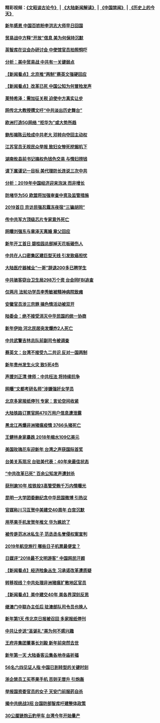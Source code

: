 #### 精彩视频：[《文昭谈古论今》](https://github.com/gfw-breaker/wenzhao/blob/master/README.md?t=01030031) | [《大陆新闻解读》](https://github.com/gfw-breaker/ntdtv-comedy/blob/master/README.md?t=01030031) | [《中国禁闻》](https://github.com/gfw-breaker/ntdtv-news/blob/master/README.md?t=01030031) | [《历史上的今天》](https://github.com/gfw-breaker/today-in-history/blob/master/README.md?t=01030031) 

#### [新年感恩 中国百姓盼李洪志大师早日回国](../pages/nsc413/n10948448.md?t=01030031) 

#### [贸易战中方释“开放”信息 美为何保持沉默](../pages/nsc413/n10949769.md?t=01030031) 

#### [英智库在议会办研讨会 中使馆官员拍照恫吓](../pages/nsc413/n10949621.md?t=01030031) 

#### [分析：美中贸易战 中共有一关键弱点](../pages/nsc413/n10949574.md?t=01030031) 

#### [【新闻看点】北京推“两制”蔡英文强硬回应](../pages/nsc413/n10949495.md?t=01030031) 

#### [【新闻看点】改革已死 中国公知为何冒险发声](../pages/nsc413/n10949391.md?t=01030031) 

#### [莱特希泽：需加征关税 迫使中方真实让步](../pages/nsc413/n10949586.md?t=01030031) 

#### [网传北大教授撰文吁“中共淡出历史舞台”](../pages/nsc413/n10949598.md?t=01030031) 

#### [欧洲打造5G网络 “拒华为”或大势所趋](../pages/nsc413/n10944741.md?t=01030031) 

#### [鲍彤揭陈云险成中共老大 邓转向夺回主动权](../pages/nsc413/n10949290.md?t=01030031) 

#### [江苏官员无视民众举报 致妇女惨死挖掘机下](../pages/nsc413/n10949383.md?t=01030031) 

#### [湖南攸县前书记搞权色钱色交易 与情妇捞钱](../pages/nsc413/n10949591.md?t=01030031) 

#### [请下属谨记一目标 美代理防长连说三次中共](../pages/nsc413/n10949505.md?t=01030031) 

#### [分析：2019年中国经济迎来泡沫 而非增长](../pages/nsc413/n10949372.md?t=01030031) 

#### [防堵华为5G 欧盟将加强审查中资及监管措施](../pages/nsc413/n10949397.md?t=01030031) 

#### [2019首日 京访民强忍霜冻夜宿“三骗胡同”](../pages/nsc413/n10947751.md?t=01030031) 

#### [传中共军方顶级芯片专家意外死亡](../pages/nsc413/n10948210.md?t=01030031) 

#### [网曝刘强东与章泽天离婚 章父回应](../pages/nsc413/n10949247.md?t=01030031) 

#### [新年开工首日 碧桂园总部掉天花板砸伤人](../pages/nsc413/n10949268.md?t=01030031) 

#### [中共在人口密集区建巨型天线 引发致癌担忧](../pages/nsc413/n10949221.md?t=01030031) 

#### [大陆医疗器械业“一哥”辞退200多已聘学生](../pages/nsc413/n10948260.md?t=01030031) 

#### [中共骇客窃台卫生局298万个资 台会同FBI追查](../pages/nsc413/n10948636.md?t=01030031) 

#### [仅两月 法轮功学员李秀敏被精神病院致瘫](../pages/nsc413/n10938633.md?t=01030031) 

#### [安徽官员涉三宗罪 搞色情活动被双开](../pages/nsc413/n10948403.md?t=01030031) 


#### [陆委会：绝不接受消灭中华民国的统一协商](../pages/nsc413/n10948211.md?t=01030031) 

#### [新年伊始 河北民居突发爆炸2人死亡](../pages/nsc413/n10947696.md?t=01030031) 

#### [中共武警吉林总队前副司令被调查](../pages/nsc413/n10948043.md?t=01030031) 

#### [蔡英文：台湾不接受九二共识 反对一国两制](../pages/nsc413/n10948072.md?t=01030031) 

#### [新年贵州发生火灾 致5死4伤](../pages/nsc413/n10947842.md?t=01030031) 

#### [声援刘正清 律师：中共枉法 将持续抗争](../pages/nsc413/n10947551.md?t=01030031) 

#### [网曝“文都考研名师”涉嫌强奸女学员](../pages/nsc413/n10947454.md?t=01030031) 

#### [北京多家报纸停刊 专家：言论空间收紧](../pages/nsc413/n10947380.md?t=01030031) 

#### [大陆铁路订票官网470万用户信息遭泄露](../pages/nsc413/n10947552.md?t=01030031) 

#### [黑龙江再爆非洲猪瘟疫情 3766头猪死亡](../pages/nsc413/n10947476.md?t=01030031) 

#### [王健林身家暴跌 2018年缩水109亿美元](../pages/nsc413/n10947429.md?t=01030031) 

#### [美国玫瑰花车迎新年 台湾之声获国际首奖](../pages/nsc413/n10947452.md?t=01030031) 

#### [台美关系现况 台驻美代表：40年来最佳状态](../pages/nsc413/n10947425.md?t=01030031) 

#### [“中共改革已死” 百余公知发声遭封杀](../pages/nsc413/n10947132.md?t=01030031) 

#### [获刑逾10年 桂铁投3高管受贿千万内情曝光](../pages/nsc413/n10946975.md?t=01030031) 

#### [昆明一大学团委删纪念中华民国微博 引热议](../pages/nsc413/n10947192.md?t=01030031) 

#### [官媒称川习互贺中美建交40周年 白宫沉默](../pages/nsc413/n10946780.md?t=01030031) 

#### [用苹果手机发贺年推文 华为尴尬了](../pages/nsc413/n10947122.md?t=01030031) 

#### [被传是范冰冰私生子 范丞丞名誉侵权案宣判](../pages/nsc413/n10946977.md?t=01030031) 

#### [2019年航空旅行 哪些日子机票最便宜？](../pages/nsc413/n10946996.md?t=01030031) 

#### [日媒评“2018最不文明游客” 中国网民汗颜](../pages/nsc413/n10946889.md?t=01030031) 

#### [【新闻看点】经济险象丛生 习承诺改革遭质疑](../pages/nsc413/n10946691.md?t=01030031) 

#### [转移视线？中共处理非洲猪瘟扩散地区官员](../pages/nsc413/n10946964.md?t=01030031) 

#### [【新闻看点】美中建交40年 美各界深刻反思](../pages/nsc413/n10946586.md?t=01030031) 

#### [继澳门中联办主任后 驻澳部队司令员也换人](../pages/nsc413/n10946888.md?t=01030031) 

#### [新年第1天 传北京日报被召回 多家报纸停刊](../pages/nsc413/n10946894.md?t=01030031) 

#### [中共让步送“圣诞礼”美为何不感兴趣](../pages/nsc413/n10946815.md?t=01030031) 

#### [王府井集团董事长刘毅 新年前突然去世](../pages/nsc413/n10946590.md?t=01030031) 

#### [新年第一天 大陆香客云集各地寺庙祈福](../pages/nsc413/n10946574.md?t=01030031) 

#### [56名六四见证人指 中国已到转型的关键时刻](../pages/nsc413/n10946546.md?t=01030031) 

#### [浙企禁员工买苹果手机 否则无晋升 引炮轰](../pages/nsc413/n10932584.md?t=01030031) 

#### [举报国资委官员的女子 天安门前服药自杀](../pages/nsc413/n10946583.md?t=01030031) 


#### [揭中共统战3招 台国防部智库吁建整体政策](../pages/nsc413/n10939461.md?t=01030031) 

#### [30公厘链炮云豹甲车 台湾今年开始量产](../pages/nsc413/n10946593.md?t=01030031) 

